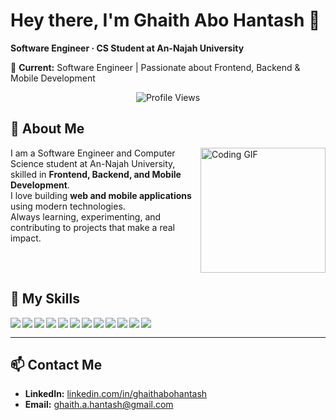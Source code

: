 # Hey there, I'm Ghaith Abo Hantash 👋

**Software Engineer · CS Student at An-Najah University**

💼 **Current:** Software Engineer | Passionate about Frontend, Backend & Mobile Development

<p align="center">
  <img src="https://komarev.com/ghpvc/?username=ghaithabohantash&style=for-the-badge" alt="Profile Views"/>
</p>

## 🚀 About Me

<img align="right" src="https://c.tenor.com/_DOBjnGspYAAAAAM/code-coding.gif" width="200" alt="Coding GIF"/>

I am a Software Engineer and Computer Science student at An-Najah University, skilled in **Frontend, Backend, and Mobile Development**.  
I love building **web and mobile applications** using modern technologies.  
Always learning, experimenting, and contributing to projects that make a real impact.

<br clear="right"/>

## 🔧 My Skills

<img align="left" src="https://img.icons8.com/color/48/000000/javascript.png"/> 
<img align="left" src="https://img.icons8.com/color/48/000000/typescript.png"/> 
<img align="left" src="https://img.icons8.com/color/48/000000/react-native.png"/> 
<img align="left" src="https://img.icons8.com/ios-filled/50/000000/nextjs.png](https://images.icon-icons.com/2148/PNG/512/nextjs_icon_132160.png)"/> 
<img align="left" src="https://img.icons8.com/color/48/000000/css3.png"/> 
<img align="left" src="https://img.icons8.com/color/48/000000/flutter.png"/> 
<img align="left" src="https://img.icons8.com/color/48/000000/dart.png"/> 
<img align="left" src="https://img.icons8.com/color/48/000000/nodejs.png"/> 
<img align="left" src="https://img.icons8.com/color/48/000000/php.png"/> 
<img align="left" src="https://img.icons8.com/color/48/000000/mongodb.png"/> 
<img align="left" src="https://img.icons8.com/color/48/000000/mysql-logo.png"/> 
<img align="left" src="https://img.icons8.com/color/48/000000/git.png"/> 

<br clear="both"/>

---

## 📫 Contact Me

- **LinkedIn:** [linkedin.com/in/ghaithabohantash](https://linkedin.com/in/ghaithabohantash)  
- **Email:** ghaith.a.hantash@gmail.com
